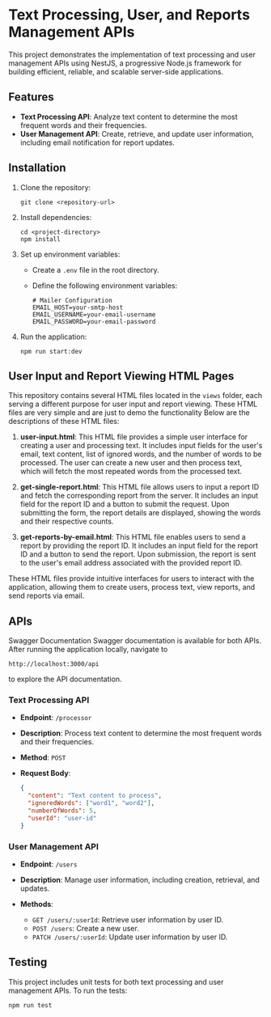 
# Text Processing, User, and Reports Management APIs

This project demonstrates the implementation of text processing and user management APIs using NestJS, a progressive Node.js framework for building efficient, reliable, and scalable server-side applications.

## Features

- **Text Processing API**: Analyze text content to determine the most frequent words and their frequencies.
- **User Management API**: Create, retrieve, and update user information, including email notification for report updates.

## Installation

1. Clone the repository:

    ```
    git clone <repository-url>
    ```

2. Install dependencies:

    ```
    cd <project-directory>
    npm install
    ```

3. Set up environment variables:

    - Create a `.env` file in the root directory.
    - Define the following environment variables:
  
        ```
        # Mailer Configuration
        EMAIL_HOST=your-smtp-host
        EMAIL_USERNAME=your-email-username
        EMAIL_PASSWORD=your-email-password
        ```

4. Run the application:

    ```
    npm run start:dev
    ```

## User Input and Report Viewing HTML Pages

This repository contains several HTML files located in the `views` folder, each serving a different purpose for user input and report viewing. These HTML files are very simple and are just to demo the functionality Below are the descriptions of these HTML files:

1. **user-input.html**: This HTML file provides a simple user interface for creating a user and processing text. It includes input fields for the user's email, text content, list of ignored words, and the number of words to be processed. The user can create a new user and then process text, which will fetch the most repeated words from the processed text.

2. **get-single-report.html**: This HTML file allows users to input a report ID and fetch the corresponding report from the server. It includes an input field for the report ID and a button to submit the request. Upon submitting the form, the report details are displayed, showing the words and their respective counts.

3. **get-reports-by-email.html**: This HTML file enables users to send a report by providing the report ID. It includes an input field for the report ID and a button to send the report. Upon submission, the report is sent to the user's email address associated with the provided report ID.

These HTML files provide intuitive interfaces for users to interact with the application, allowing them to create users, process text, view reports, and send reports via email.


## APIs

Swagger Documentation
Swagger documentation is available for both APIs. After running the application locally, navigate to
``` 
http://localhost:3000/api
``` 
to explore the API documentation.

### Text Processing API

- **Endpoint**: `/processor`
- **Description**: Process text content to determine the most frequent words and their frequencies.
- **Method**: `POST`
- **Request Body**:
  
    ```json
    {
      "content": "Text content to process",
      "ignoredWords": ["word1", "word2"],
      "numberOfWords": 5,
      "userId": "user-id"
    }
    ```

### User Management API

- **Endpoint**: `/users`
- **Description**: Manage user information, including creation, retrieval, and updates.
- **Methods**:
  
  - `GET /users/:userId`: Retrieve user information by user ID.
  - `POST /users`: Create a new user.
  - `PATCH /users/:userId`: Update user information by user ID.

## Testing

This project includes unit tests for both text processing and user management APIs. To run the tests:

```bash
npm run test
